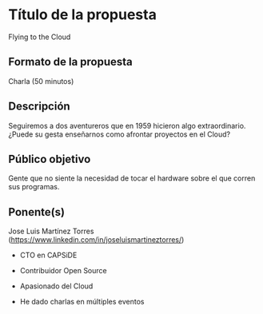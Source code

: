 # Título de la propuesta

Flying to the Cloud

## Formato de la propuesta

Charla (50 minutos)

## Descripción

Seguiremos a dos aventureros que en 1959 hicieron algo extraordinario. ¿Puede su gesta enseñarnos como afrontar proyectos en el Cloud?

## Público objetivo

Gente que no siente la necesidad de tocar el hardware sobre el que corren sus programas.

## Ponente(s)

Jose Luis Martínez Torres (https://www.linkedin.com/in/joseluismartineztorres/)

* CTO en CAPSiDE

* Contribuidor Open Source

* Apasionado del Cloud

* He dado charlas en múltiples eventos

